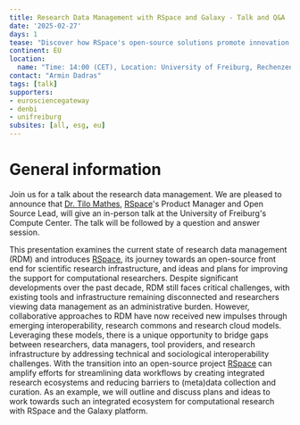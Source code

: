 ```yaml
---
title: Research Data Management with RSpace and Galaxy - Talk and Q&A
date: '2025-02-27'
days: 1
tease: "Discover how RSpace's open-source solutions promote innovation and collaboration in research data management (RDM)."
continent: EU
location:
  name: "Time: 14:00 (CET), Location: University of Freiburg, Rechenzentrum (Compute Center), Hermann-Herder-Str. 10, Raum 112, 79104 Freiburg"
contact: "Armin Dadras"
tags: [talk]
supporters:
- eurosciencegateway
- denbi
- unifreiburg
subsites: [all, esg, eu]
---
```


# General information

Join us for a talk about the research data management. We are pleased to announce that [Dr. Tilo Mathes](https://www.linkedin.com/in/tilo-mathes/), [RSpace](https://www.researchspace.com/)'s Product Manager and Open Source Lead, will give an in-person talk at the University of Freiburg's Compute Center. The talk will be followed by a question and answer session.

This presentation examines the current state of research data management (RDM) and introduces [RSpace](https://www.researchspace.com/), its journey towards an open-source front end for scientific research infrastructure, and ideas and plans for improving the support for computational researchers. Despite significant developments over the past decade, RDM still faces critical challenges, with existing tools and infrastructure remaining disconnected and researchers viewing data management as an administrative burden. However, collaborative approaches to RDM have now received new impulses through emerging interoperability, research commons and research cloud models. Leveraging these models, there is a unique opportunity to bridge gaps between researchers, data managers, tool providers, and research infrastructure by addressing technical and sociological interoperability challenges. With the transition into an open-source project [RSpace](https://www.researchspace.com/) can amplify efforts for streamlining data workflows by creating integrated research ecosystems and reducing barriers to (meta)data collection and curation. As an example, we will outline and discuss plans and ideas to work towards such an integrated ecosystem for computational research with RSpace and the Galaxy platform. 

